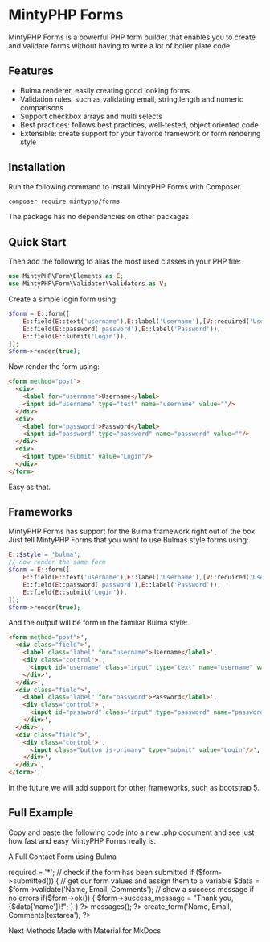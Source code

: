 # MintyPHP Forms

MintyPHP Forms is a powerful PHP form builder that enables you to create and validate forms without having to write a lot of boiler plate code.

## Features

- Bulma renderer, easily creating good looking forms
- Validation rules, such as validating email, string length and numeric comparisons
- Support checkbox arrays and multi selects
- Best practices: follows best practices, well-tested, object oriented code
- Extensible: create support for your favorite framework or form rendering style

## Installation

Run the following command to install MintyPHP Forms with Composer.

```bash
composer require mintyphp/forms
```

The package has no dependencies on other packages.

## Quick Start

Then add the following to alias the most used classes in your PHP file:

```php
use MintyPHP\Form\Elements as E;
use MintyPHP\Form\Validator\Validators as V;
```

Create a simple login form using:

```php
$form = E::form([
    E::field(E::text('username'),E::label('Username'),[V::required('Username is required')]),
    E::field(E::password('password'),E::label('Password')),
    E::field(E::submit('Login')),
]);
$form->render(true);
```

Now render the form using:

```html 
<form method="post">
  <div>
    <label for="username">Username</label>
    <input id="username" type="text" name="username" value=""/>
  </div>
  <div>
    <label for="password">Password</label>
    <input id="password" type="password" name="password" value=""/>
  </div>
  <div>
    <input type="submit" value="Login"/>
  </div>
</form>
```

Easy as that.

## Frameworks

MintyPHP Forms has support for the Bulma framework right out of the box. 
Just tell MintyPHP Forms that you want to use Bulmas style forms using:

```php
E::$style = 'bulma';
// now render the same form
$form = E::form([
    E::field(E::text('username'),E::label('Username'),[V::required('Username is required')]),
    E::field(E::password('password'),E::label('Password')),
    E::field(E::submit('Login')),
]);
$form->render(true);
```

And the output will be form in the familiar Bulma style:

```html 
<form method="post">',
  <div class="field">',
    <label class="label" for="username">Username</label>',
    <div class="control">',
      <input id="username" class="input" type="text" name="username" value=""/>',
    </div>',
  </div>',
  <div class="field">',
    <label class="label" for="password">Password</label>',
    <div class="control">',
      <input id="password" class="input" type="password" name="password" value=""/>',
    </div>',
  </div>',
  <div class="field">',
    <div class="control">',
      <input class="button is-primary" type="submit" value="Login"/>',
    </div>',
  </div>',
</form>',
```

In the future we will add support for other frameworks, such as bootstrap 5.

## Full Example

Copy and paste the following code into a new .php document and see just how fast and easy MintyPHP Forms really is.

A Full Contact Form using Bulma

<?php
// include MintyPHP Forms
require_once 'vendor/autoload.php';

// alias the classes

// set style to Bulma

// create a form object
$form = new MintyPHP Forms\MintyPHP Forms;

// make all fields required
$form->required = '*';

// check if the form has been submitted
if ($form->submitted())
{
    // get our form values and assign them to a variable
    $data = $form->validate('Name, Email, Comments');

    // show a success message if no errors
    if($form->ok()) {
        $form->success_message = "Thank you, {$data['name']}!";
    }
}
?>
<!DOCTYPE html>
<html lang="en">
<link rel="stylesheet" href="https://cdn.jsdelivr.net/npm/bulma@0.9.1/css/bulma.min.css">
<body class="container">
    <?php $form->messages(); ?>
    <?php $form->create_form('Name, Email, Comments|textarea'); ?>
</body>
</html>

Next Methods
Made with Material for MkDocs
